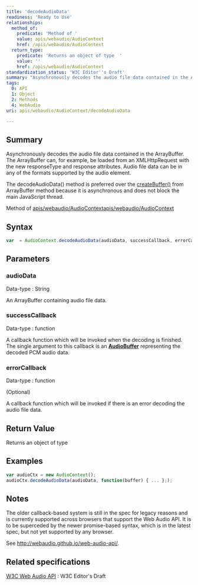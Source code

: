 ```yaml
---
title: 'decodeAudioData'
readiness: 'Ready to Use'
relationships:
  method_of:
    predicate: 'Method of '
    value: apis/webaudio/AudioContext
    href: /apis/webaudio/AudioContext
  return_type:
    predicate: 'Returns an object of type  '
    value: ''
    href: /apis/webaudio/AudioContext
standardization_status: 'W3C Editor''s Draft'
summary: "Asynchronously decodes the audio file data contained in the ArrayBuffer. The ArrayBuffer can, for example, be loaded from an XMLHttpRequest with the new responseType and response attributes. Audio file data can be in any of the formats supported by the audio element.\n"
tags:
  0: API
  1: Object
  2: Methods
  4: WebAudio
uri: apis/webaudio/AudioContext/decodeAudioData

---
```

## Summary

Asynchronously decodes the audio file data contained in the ArrayBuffer. The ArrayBuffer can, for example, be loaded from an XMLHttpRequest with the new responseType and response attributes. Audio file data can be in any of the formats supported by the audio element.

The decodeAudioData() method is preferred over the [createBuffer()](/apis/webaudio/AudioContext/createBuffer) from ArrayBuffer method because it is asynchronous and does not block the main JavaScript thread.

Method of [apis/webaudio/AudioContext](/apis/webaudio/AudioContext)[apis/webaudio/AudioContext](/apis/webaudio/AudioContext)

## Syntax

``` js
var  = AudioContext.decodeAudioData(audioData, successCallback, errorCallback);
```

## Parameters

### audioData

 Data-type
:   String

 An ArrayBuffer containing audio file data.

### successCallback

 Data-type
:   function

 A callback function which will be invoked when the decoding is finished. The single argument to this callback is an [**AudioBuffer**](/apis/webaudio/AudioBuffer) representing the decoded PCM audio data.

### errorCallback

 Data-type
:   function

(Optional)

A callback function which will be invoked if there is an error decoding the audio file data.

## Return Value

Returns an object of type

## Examples

``` js
var audioCtx = new AudioContext();
audioCtx.decodeAudioData(audioData, function(buffer) { ... };);
```

## Notes

The older callback-based system is still in the spec for legacy reasons and is currently supported across browsers that support the Web Audio API. It is to be superceded by the newer promise-based syntax, which is in the latest spec, but not yet supported by any browser.

See <http://webaudio.github.io/web-audio-api/>.

## Related specifications

[W3C Web Audio API](http://webaudio.github.io/web-audio-api/)
:   W3C Editor's Draft
